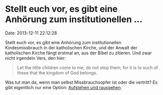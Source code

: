 Stellt euch vor, es gibt eine Anhörung zum institutionellen \...
================================================================

Date: 2013-12-11 22:12:28

Stellt euch vor, es gibt eine Anhörung zum institutionellen
Kindesmissbrauch in der katholischen Kirche, und der Anwalt der
katholischen Kirche fängt erstmal an, aus der Bibel zu zitieren. Und
zwar nicht irgendein Vers, den hier:

> Let the little children come to me; do not stop them; for it is to
> such of these that the kingdom of God belongs.

Was tut man da, wenn man selbst Missbrauchsopfer ist oder die vertritt?
Es gibt eigentlich nur eine Option: [Aufstehen und
rausgehen](http://www.theguardian.com/world/2013/dec/09/child-abuse-protesters-walk-out).
